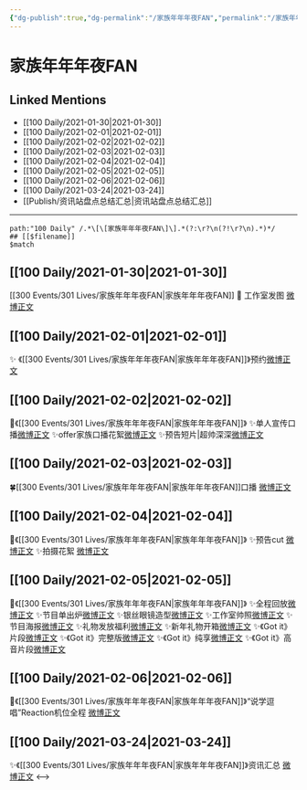 ```yaml
---
{"dg-publish":true,"dg-permalink":"/家族年年年夜FAN","permalink":"/家族年年年夜FAN/","created":"2023-04-08T21:57:05.463+08:00","updated":"2023-04-10T16:20:11.453+08:00"}
---
```


# 家族年年年夜FAN

## Linked Mentions
- [[100 Daily/2021-01-30\|2021-01-30]]
- [[100 Daily/2021-02-01\|2021-02-01]]
- [[100 Daily/2021-02-02\|2021-02-02]]
- [[100 Daily/2021-02-03\|2021-02-03]]
- [[100 Daily/2021-02-04\|2021-02-04]]
- [[100 Daily/2021-02-05\|2021-02-05]]
- [[100 Daily/2021-02-06\|2021-02-06]]
- [[100 Daily/2021-03-24\|2021-03-24]]
- [[Publish/资讯站盘点总结汇总\|资讯站盘点总结汇总]]


---

```expander
path:"100 Daily" /.*\[\[家族年年年夜FAN\]\].*(?:\r?\n(?!\r?\n).*)*/
## [[$filename]]
$match
```
## [[100 Daily/2021-01-30\|2021-01-30]]
[[300 Events/301 Lives/家族年年年夜FAN\|家族年年年夜FAN]]
🌟 工作室发图 [微博正文](https://m.weibo.cn/6466290670/4599091579850653) 
## [[100 Daily/2021-02-01\|2021-02-01]]
✨ 《[[300 Events/301 Lives/家族年年年夜FAN\|家族年年年夜FAN]]》预约[微博正文](https://m.weibo.cn/6466290670/4599783115987958)

## [[100 Daily/2021-02-02\|2021-02-02]]
💫《[[300 Events/301 Lives/家族年年年夜FAN\|家族年年年夜FAN]]》
✨单人宣传口播[微博正文](https://m.weibo.cn/6466290670/4600309319469598)
✨offer家族口播花絮[微博正文](https://m.weibo.cn/6466290670/4600128617062290)
✨预告短片|超帅深深[微博正文](https://m.weibo.cn/6466290670/4600230463408400)
## [[100 Daily/2021-02-03\|2021-02-03]]
🍀[[300 Events/301 Lives/家族年年年夜FAN\|家族年年年夜FAN]]口播 [微博正文](https://weibo.com/6466290670/K0dUq2KQn)
## [[100 Daily/2021-02-04\|2021-02-04]]
🌟《[[300 Events/301 Lives/家族年年年夜FAN\|家族年年年夜FAN]]》
✨预告cut [微博正文](https://m.weibo.cn/6466290670/4600903485097061)
✨拍摄花絮 [微博正文](https://m.weibo.cn/6466290670/4600824112089553)
## [[100 Daily/2021-02-05\|2021-02-05]]
🌟《[[300 Events/301 Lives/家族年年年夜FAN\|家族年年年夜FAN]]》
✨全程回放[微博正文](https://m.weibo.cn/6466290670/4601405128315343)
✨节目单出炉[微博正文](https://m.weibo.cn/6466290670/4601216728045990)
✨银丝眼镜造型[微博正文](https://m.weibo.cn/6466290670/4601234613081620)
✨工作室帅照[微博正文](https://m.weibo.cn/6466290670/4601238093840694)
✨节目海报[微博正文](https://m.weibo.cn/6466290670/4601256326989638)
✨礼物发放福利[微博正文](https://m.weibo.cn/6466290670/4601271933733390)
✨新年礼物开箱[微博正文](https://m.weibo.cn/6466290670/4601332042834730)
✨《Got it》片段[微博正文](https://m.weibo.cn/6466290670/4601357333957680)
✨《Got it》完整版[微博正文](https://m.weibo.cn/6466290670/4601359539647870)
✨《Got it》纯享[微博正文](https://m.weibo.cn/6466290670/4601368335105074)
✨《Got it》高音片段[微博正文](https://m.weibo.cn/6466290670/4601376502191921)
## [[100 Daily/2021-02-06\|2021-02-06]]
🌟《[[300 Events/301 Lives/家族年年年夜FAN\|家族年年年夜FAN]]》“说学逗唱”Reaction机位全程 [微博正文](https://m.weibo.cn/6466290670/4601682036002049)
## [[100 Daily/2021-03-24\|2021-03-24]]
✨《[[300 Events/301 Lives/家族年年年夜FAN\|家族年年年夜FAN]]》资讯汇总 [微博正文](https://m.weibo.cn/6466290670/4618375005473155)
<-->